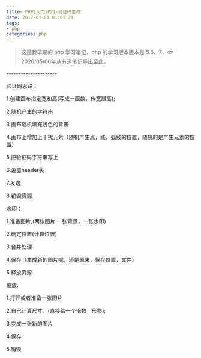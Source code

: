 ```yaml
---
title: PHP[入门]P21-验证码生成
date: 2017-01-01 01:01:21
tags:
- php
categories: php
---
```


> 这是我早期的 php 学习笔记，php 的学习版本版本是 5.6、7，🐟2020/05/06年从有道笔记导出至此。


\-\-\-\-\-\-\-\-\-\-\-\-\-\-\-\-\-\-\-\--

验证码思路：

1.创建画布指定宽和高(写成一函数，传宽跟高);

2.随机产生的字符串

3.画布随机填充浅色的背景

4.画布上增加上干扰元素（随机产生点，线，弧线的位置，随机的是产生元素的位置）

5.把验证码字符串写上

6.设置header头

7.发送

8.销毁资源

水印：

1.准备图片,(两张图片 一张背景，一张水印)

2.确定位置(计算位置)

3.合并处理

4.保存（生成新的图片呢，还是原来，保存位置，文件）

5.释放资源

缩放:

1.打开或者准备一张图片

2.自己计算尺寸，(直接给一个倍数，形参);

3.变成一张新的图片

4.保存

5.销毁
